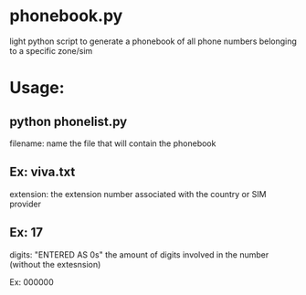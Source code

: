 # phonebook.py
light python script to generate a phonebook of all phone numbers belonging to a specific zone/sim

# Usage:

python phonelist.py
------------------------------------------------------
filename: name the file that will contain the phonebook

Ex: viva.txt
---------------------------------------------------------------------------
extension: the extension number associated with the country or SIM provider

Ex: 17
--------------------------------------------------------------------------------------------
digits: "ENTERED AS 0s" the amount of digits involved in the number (without the extesnsion)

Ex: 000000
